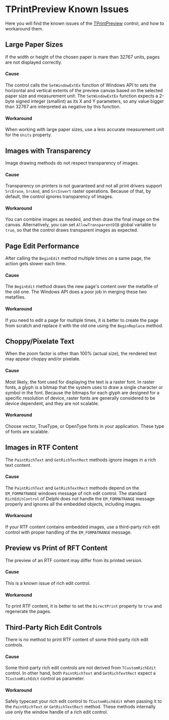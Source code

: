 TPrintPreview Known Issues
==========================

Here you will find the known issues of the [TPrintPreview](TPrintPreview.md) control, and how to workaround them.


Large Paper Sizes
-----------------
If the width or height of the chosen paper is mare than 32767 units, pages are not displayed correctly.

#### Cause
The control calls the `SetWindowExtEx` function of Windows API to sets the horizontal and vertical extents of the preview canvas based on the selected paper size and measurement unit. The `SetWindowExtEx` function expects a 2-byte signed integer (smallint) as its X and Y parameters, so any value bigger than 32767 are interpreted as negative by this function.

#### Workaround
When working with large paper sizes, use a less accurate measurement unit for the `Units` property.


Images with Transparency
------------------------
Image drawing methods do not respect transparency of images.

#### Cause
Transparency on printers is not guaranteed and not all print drivers support `SrcErase`, `SrcAnd`, and `SrcInvert` raster operations. Because of that, by default, the control ignores transparency of images.

#### Workaround
You can combine images as needed, and then draw the final image on the canvas. Alternatively, you can set `AllowTransparentDIB` global variable to `true`, so that the control draws transparent images as expected.

Page Edit Performance
---------------------
After calling the `BeginEdit` method multiple times on a same page, the action gets slower each time.

#### Cause
The `BeginEdit` method draws the new page's content over the metafile of the old one. The Windows API does a poor job in merging these two metafiles.  

#### Workaround
If you need to edit a page for multiple times, it is better to create the page from scratch and replace it with the old one using the `BeginReplace` method.


Choppy/Pixelate Text
---------------------
When the zoom factor is other than 100% (actual size), the rendered text may appear choppy and/or pixelate.

#### Cause
Most likely, the font used for displaying the text is a raster font. In raster fonts, a glyph is a bitmap that the system uses to draw a single character or symbol in the font. Because the bitmaps for each glyph are designed for a specific resolution of device, raster fonts are generally considered to be device dependent, and they are not scalable.

#### Workaround
Choose vector, TrueType, or OpenType fonts in your application. These type of fonts are scalable.


Images in RTF Content
---------------------
The `PaintRichText` and `GetRichTextRect` methods ignore images in a rich text content. 

#### Cause
The `PaintRichText` and `GetRichTextRect` methods depend on the `EM_FORMATRANGE` windows message of rich edit control. The standard `RichEditControl` of Delphi does not handle the `EM_FORMATRANGE` message properly and ignores all the embedded objects, including images.

#### Workaround
If your RTF content contains embedded images, use a third-party rich edit control with proper handling of the `EM_FORMATRANGE` message.


Preview vs Print of RFT Content 
-------------------------------
The preview of an RTF content may differ from its printed version. 

#### Cause
This is a known issue of rich edit control. 

#### Workaround
To print RTF content, it is better to set the `DirectPrint` property to `true` and regenerate the pages.


Third-Party Rich Edit Controls
------------------------------
There is no method to print RTF content of some third-party rich edit controls.

#### Cause
Some third-party rich edit controls are not derived from `TCustomRichEdit` control. In other hand, both `PaintRichText` and `GetRichTextRect` expect a `TCustomRichEdit` control as parameter.

#### Workaround
Safely typecast your rich edit control to `TCustomRichEdit` when passing it to the `PaintRichText` or `GetRichTextRect` method. These methods internally use only the window handle of a rich edit control.
